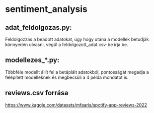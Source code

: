 # sentiment_analysis

## adat_feldolgozas.py:
Feldolgozzas a beadott adatokat, úgy hogy utána a modellek betudják könnyedén olvasni, végül a feldolgozott_adat.csv-be írja be. <br />

## modellezes_*.py:
Többféle modellt állít fel a betáplált adatokból, pontosságát megadja a felépített modelleknek és megbecsüli a 4 példa mondatot is.

## reviews.csv forrása
https://www.kaggle.com/datasets/mfaaris/spotify-app-reviews-2022
